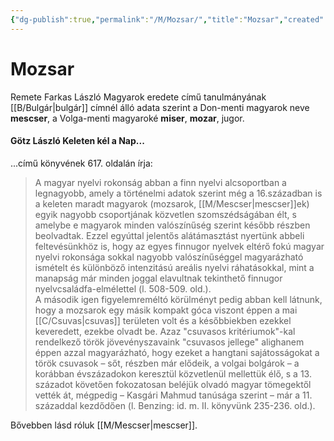 ```yaml
---
{"dg-publish":true,"permalink":"/M/Mozsar/","title":"Mozsar","created":"2024-05-11T02:29","updated":"2024-10-25T23:33"}
---
```



# Mozsar

Remete Farkas László Magyarok eredete című tanulmányának [[B/Bulgár\|bulgár]] címnél álló adata szerint a Don-menti magyarok neve **mescser**, a Volga-menti magyaroké **miser**, **mozar**, jugor.  

#### Götz László Keleten kél a Nap...

...című könyvének 617. oldalán írja:
> A magyar nyelvi rokonság abban a finn nyelvi alcsoportban a legnagyobb, amely a történelmi adatok szerint még a 16.században is a keleten maradt magyarok (mozsarok, [[M/Mescser\|mescser]]ek) egyik nagyobb csoportjának közvetlen szomszédságában élt, s amelybe e magyarok minden valószínűség szerint később részben beolvadtak. Ezzel egyúttal jelentős alátámasztást nyertünk abbeli feltevésünkhöz is, hogy az egyes finnugor nyelvek eltérő fokú magyar nyelvi rokonsága sokkal nagyobb valószínűséggel magyarázható ismételt és különböző intenzitású areális nyelvi ráhatásokkal, mint a manapság már minden joggal elavultnak tekinthető finnugor nyelvcsaládfa-elmélettel (l. 508-509. old.).  
> A második igen figyelemreméltó körülményt pedig abban kell látnunk, hogy a mozsarok egy másik kompakt góca viszont éppen a mai [[C/Csuvas\|csuvas]] területen volt és a későbbiekben ezekkel keveredett, ezekbe olvadt be. Azaz "csuvasos kritériumok"-kal rendelkező török jövevényszavaink "csuvasos jellege" alighanem éppen azzal magyarázható, hogy ezeket a hangtani sajátosságokat a török csuvasok – sőt, részben már elődeik, a volgai bolgárok – a korábban évszázadokon keresztül közvetlenül mellettük élő, s a 13. századot követően fokozatosan beléjük olvadó magyar tömegektől vették át, mégpedig – Kasgári Mahmud tanúsága szerint – már a 11. századdal kezdődően (l. Benzing: id. m. II. könyvünk 235-236. old.).  

Bővebben lásd róluk [[M/Mescser\|mescser]].  